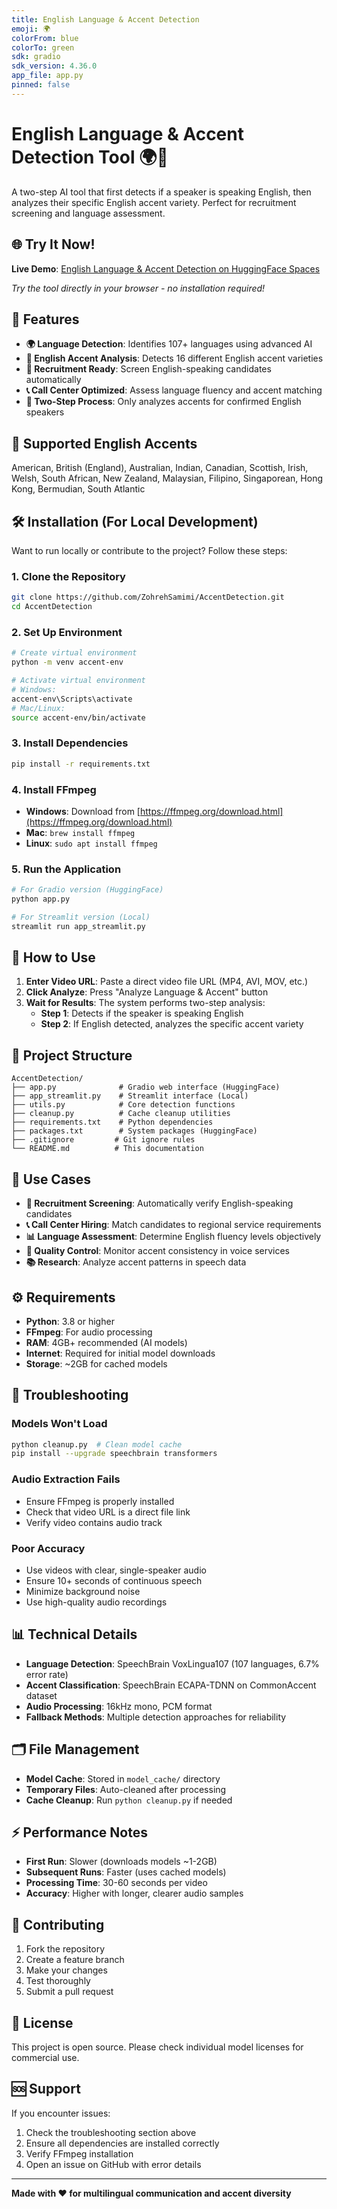```yaml
---
title: English Language & Accent Detection
emoji: 🌍
colorFrom: blue
colorTo: green
sdk: gradio
sdk_version: 4.36.0
app_file: app.py
pinned: false
---
```


# English Language & Accent Detection Tool 🌍🎯

A two-step AI tool that first detects if a speaker is speaking English, then analyzes their specific English accent variety. Perfect for recruitment screening and language assessment.

## 🌐 Try It Now!

**Live Demo**: [English Language & Accent Detection on HuggingFace Spaces](https://huggingface.co/spaces/Samimizhr/accent-detection)

*Try the tool directly in your browser - no installation required!*

## 🚀 Features

- **🌍 Language Detection**: Identifies 107+ languages using advanced AI
- **🎯 English Accent Analysis**: Detects 16 different English accent varieties
- **👔 Recruitment Ready**: Screen English-speaking candidates automatically
- **📞 Call Center Optimized**: Assess language fluency and accent matching
- **🔄 Two-Step Process**: Only analyzes accents for confirmed English speakers

## 🎯 Supported English Accents

American, British (England), Australian, Indian, Canadian, Scottish, Irish, Welsh, South African, New Zealand, Malaysian, Filipino, Singaporean, Hong Kong, Bermudian, South Atlantic

## 🛠️ Installation (For Local Development)

Want to run locally or contribute to the project? Follow these steps:

### 1. Clone the Repository
```bash
git clone https://github.com/ZohrehSamimi/AccentDetection.git
cd AccentDetection
```

### 2. Set Up Environment
```bash
# Create virtual environment
python -m venv accent-env

# Activate virtual environment
# Windows:
accent-env\Scripts\activate
# Mac/Linux:
source accent-env/bin/activate
```

### 3. Install Dependencies
```bash
pip install -r requirements.txt
```

### 4. Install FFmpeg
- **Windows**: Download from [https://ffmpeg.org/download.html](https://ffmpeg.org/download.html)
- **Mac**: `brew install ffmpeg`
- **Linux**: `sudo apt install ffmpeg`

### 5. Run the Application
```bash
# For Gradio version (HuggingFace)
python app.py

# For Streamlit version (Local)
streamlit run app_streamlit.py
```

## 📖 How to Use

1. **Enter Video URL**: Paste a direct video file URL (MP4, AVI, MOV, etc.)
2. **Click Analyze**: Press "Analyze Language & Accent" button
3. **Wait for Results**: The system performs two-step analysis:
   - **Step 1**: Detects if the speaker is speaking English
   - **Step 2**: If English detected, analyzes the specific accent variety

## 📁 Project Structure

```
AccentDetection/
├── app.py              # Gradio web interface (HuggingFace)
├── app_streamlit.py    # Streamlit interface (Local)
├── utils.py            # Core detection functions  
├── cleanup.py          # Cache cleanup utilities
├── requirements.txt    # Python dependencies
├── packages.txt        # System packages (HuggingFace)
├── .gitignore         # Git ignore rules
└── README.md          # This documentation
```

## 💼 Use Cases

- **🏢 Recruitment Screening**: Automatically verify English-speaking candidates
- **📞 Call Center Hiring**: Match candidates to regional service requirements
- **📊 Language Assessment**: Determine English fluency levels objectively
- **🎯 Quality Control**: Monitor accent consistency in voice services
- **📚 Research**: Analyze accent patterns in speech data

## ⚙️ Requirements

- **Python**: 3.8 or higher
- **FFmpeg**: For audio processing
- **RAM**: 4GB+ recommended (AI models)
- **Internet**: Required for initial model downloads
- **Storage**: ~2GB for cached models

## 🔧 Troubleshooting

### Models Won't Load
```bash
python cleanup.py  # Clean model cache
pip install --upgrade speechbrain transformers
```

### Audio Extraction Fails
- Ensure FFmpeg is properly installed
- Check that video URL is a direct file link
- Verify video contains audio track

### Poor Accuracy
- Use videos with clear, single-speaker audio
- Ensure 10+ seconds of continuous speech
- Minimize background noise
- Use high-quality audio recordings

## 📊 Technical Details

- **Language Detection**: SpeechBrain VoxLingua107 (107 languages, 6.7% error rate)
- **Accent Classification**: SpeechBrain ECAPA-TDNN on CommonAccent dataset
- **Audio Processing**: 16kHz mono, PCM format
- **Fallback Methods**: Multiple detection approaches for reliability

## 🗂️ File Management

- **Model Cache**: Stored in `model_cache/` directory
- **Temporary Files**: Auto-cleaned after processing
- **Cache Cleanup**: Run `python cleanup.py` if needed

## ⚡ Performance Notes

- **First Run**: Slower (downloads models ~1-2GB)
- **Subsequent Runs**: Faster (uses cached models)
- **Processing Time**: 30-60 seconds per video
- **Accuracy**: Higher with longer, clearer audio samples

## 🤝 Contributing

1. Fork the repository
2. Create a feature branch
3. Make your changes
4. Test thoroughly
5. Submit a pull request

## 📄 License

This project is open source. Please check individual model licenses for commercial use.

## 🆘 Support

If you encounter issues:
1. Check the troubleshooting section above
2. Ensure all dependencies are installed correctly
3. Verify FFmpeg installation
4. Open an issue on GitHub with error details

---

**Made with ❤️ for multilingual communication and accent diversity**
